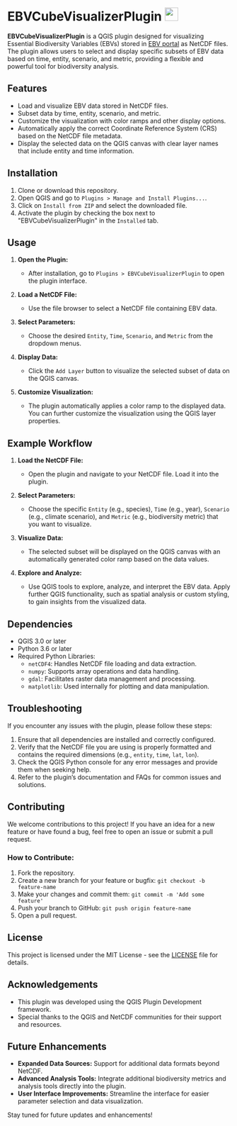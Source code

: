 # EBVCubeVisualizerPlugin                         [<img src="./assets/sql.svg" width="30" />](https://github.com/E-O-Conchas/EBVCubeVisualizerPlugin/blob/master/EBVIcon.png)         

**EBVCubeVisualizerPlugin** is a QGIS plugin designed for visualizing Essential Biodiversity Variables (EBVs) stored in [EBV portal](https://portal.geobon.org/home) as NetCDF files. The plugin allows users to select and display specific subsets of EBV data based on time, entity, scenario, and metric, providing a flexible and powerful tool for biodiversity analysis.

## Features

- Load and visualize EBV data stored in NetCDF files.
- Subset data by time, entity, scenario, and metric.
- Customize the visualization with color ramps and other display options.
- Automatically apply the correct Coordinate Reference System (CRS) based on the NetCDF file metadata.
- Display the selected data on the QGIS canvas with clear layer names that include entity and time information.

## Installation

1. Clone or download this repository.
2. Open QGIS and go to `Plugins > Manage and Install Plugins...`.
3. Click on `Install from ZIP` and select the downloaded file.
4. Activate the plugin by checking the box next to "EBVCubeVisualizerPlugin" in the `Installed` tab.

## Usage

1. **Open the Plugin:**
   - After installation, go to `Plugins > EBVCubeVisualizerPlugin` to open the plugin interface.

2. **Load a NetCDF File:**
   - Use the file browser to select a NetCDF file containing EBV data.

3. **Select Parameters:**
   - Choose the desired `Entity`, `Time`, `Scenario`, and `Metric` from the dropdown menus.

4. **Display Data:**
   - Click the `Add Layer` button to visualize the selected subset of data on the QGIS canvas.

5. **Customize Visualization:**
   - The plugin automatically applies a color ramp to the displayed data. You can further customize the visualization using the QGIS layer properties.

## Example Workflow

1. **Load the NetCDF File:**
   - Open the plugin and navigate to your NetCDF file. Load it into the plugin.
   
2. **Select Parameters:**
   - Choose the specific `Entity` (e.g., species), `Time` (e.g., year), `Scenario` (e.g., climate scenario), and `Metric` (e.g., biodiversity metric) that you want to visualize.

3. **Visualize Data:**
   - The selected subset will be displayed on the QGIS canvas with an automatically generated color ramp based on the data values.

4. **Explore and Analyze:**
   - Use QGIS tools to explore, analyze, and interpret the EBV data. Apply further QGIS functionality, such as spatial analysis or custom styling, to gain insights from the visualized data.

## Dependencies

- QGIS 3.0 or later
- Python 3.6 or later
- Required Python Libraries:
  - `netCDF4`: Handles NetCDF file loading and data extraction.
  - `numpy`: Supports array operations and data handling.
  - `gdal`: Facilitates raster data management and processing.
  - `matplotlib`: Used internally for plotting and data manipulation.

## Troubleshooting

If you encounter any issues with the plugin, please follow these steps:

1. Ensure that all dependencies are installed and correctly configured.
2. Verify that the NetCDF file you are using is properly formatted and contains the required dimensions (e.g., `entity`, `time`, `lat`, `lon`).
3. Check the QGIS Python console for any error messages and provide them when seeking help.
4. Refer to the plugin’s documentation and FAQs for common issues and solutions.

## Contributing

We welcome contributions to this project! If you have an idea for a new feature or have found a bug, feel free to open an issue or submit a pull request.

### How to Contribute:

1. Fork the repository.
2. Create a new branch for your feature or bugfix: `git checkout -b feature-name`
3. Make your changes and commit them: `git commit -m 'Add some feature'`
4. Push your branch to GitHub: `git push origin feature-name`
5. Open a pull request.

## License

This project is licensed under the MIT License - see the [LICENSE](LICENSE) file for details.

## Acknowledgements

- This plugin was developed using the QGIS Plugin Development framework.
- Special thanks to the QGIS and NetCDF communities for their support and resources.

## Future Enhancements

- **Expanded Data Sources:** Support for additional data formats beyond NetCDF.
- **Advanced Analysis Tools:** Integrate additional biodiversity metrics and analysis tools directly into the plugin.
- **User Interface Improvements:** Streamline the interface for easier parameter selection and data visualization.

Stay tuned for future updates and enhancements!

